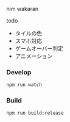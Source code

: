 nim wakaran

todo
- タイルの色
- スマホ対応
- ゲームオーバー判定
- アニメーション

### Develop
```bash
npm run watch
```

### Build
```bash
npm run build:release
```